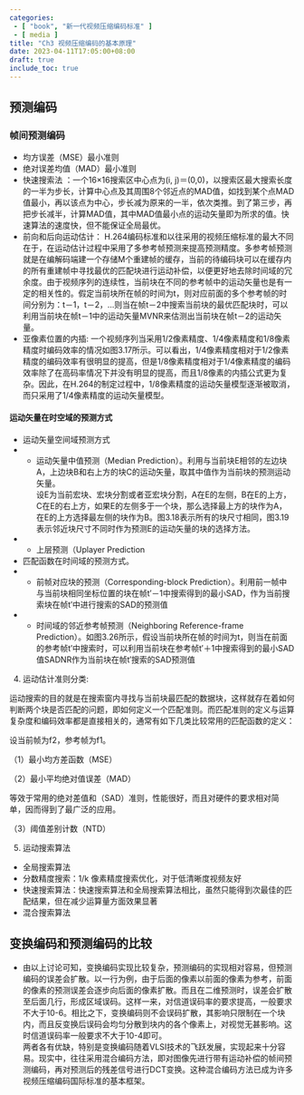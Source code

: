 ```yaml
---
categories: 
 - [ "book", "新一代视频压缩编码标准" ]
 - [ media ]
title: "Ch3 视频压缩编码的基本原理"
date: 2023-04-11T17:05:00+08:00
draft: true
include_toc: true
---
```


## 预测编码
### 帧间预测编码

* 均方误差（MSE）最小准则
* 绝对误差均值（MAD）最小准则
* 快速搜索法 ：一个16×16搜索区中心点为(i, j)＝(0,0)，以搜索区最大搜索长度的一半为步长，计算中心点及其周围8个邻近点的MAD值，如找到某个点MAD值最小，再以该点为中心，步长减为原来的一半，依次类推。到了第三步，再把步长减半，计算MAD值，其中MAD值最小点的运动矢量即为所求的值。快速算法的速度快，但不能保证全局最优。
* 前向和后向运动估计： H.264编码标准和以往采用的视频压缩标准的最大不同在于，在运动估计过程中采用了多参考帧预测来提高预测精度。多参考帧预测就是在编解码端建一个存储M个重建帧的缓存，当前的待编码块可以在缓存内的所有重建帧中寻找最优的匹配块进行运动补偿，以便更好地去除时间域的冗余度。由于视频序列的连续性，当前块在不同的参考帧中的运动矢量也是有一定的相关性的。假定当前块所在帧的时间为t，则对应前面的多个参考帧的时间分别为：t－1，t－2，…则当在帧t－2中搜索当前块的最优匹配块时，可以利用当前块在帧t－1中的运动矢量MVNR来估测出当前块在帧t－2的运动矢量。
* 亚像素位置的内插: 一个视频序列当采用1/2像素精度、1/4像素精度和1/8像素精度时编码效率的情况如图3.17所示。可以看出，1/4像素精度相对于1/2像素精度的编码效率有很明显的提高，但是1/8像素精度相对于1/4像素精度的编码效率除了在高码率情况下并没有明显的提高，而且1/8像素的内插公式更为复杂。因此，在H.264的制定过程中，1/8像素精度的运动矢量模型逐渐被取消，而只采用了1/4像素精度的运动矢量模型。

#### 运动矢量在时空域的预测方式

* 运动矢量空间域预测方式
* * 运动矢量中值预测（Median Prediction）。利用与当前块E相邻的左边块A，上边块B和右上方的块C的运动矢量，取其中值作为当前块的预测运动矢量。</br>设E为当前宏块、宏块分割或者亚宏块分割，A在E的左侧，B在E的上方，C在E的右上方，如果E的左侧多于一个块，那么选择最上方的块作为A，在E的上方选择最左侧的块作为B。图3.18表示所有的块尺寸相同，图3.19表示邻近块尺寸不同时作为预测E的运动矢量的块的选择方法。
* * 上层预测（Uplayer Prediction
* 匹配函数在时间域的预测方式。
* * 前帧对应块的预测（Corresponding-block Prediction）。利用前一帧中与当前块相同坐标位置的块在帧t′－1中搜索得到的最小SAD，作为当前搜索块在帧t′中进行搜索的SAD的预测值
* * 时间域的邻近参考帧预测（Neighboring Reference-frame Prediction）。如图3.26所示，假设当前块所在帧的时间为t，则当在前面的参考帧t′中搜索时，可以利用当前块在参考帧t′＋1中搜索得到的最小SAD值SADNR作为当前块在帧t′搜索的SAD预测值


4. 运动估计准则分类:


运动搜索的目的就是在搜索窗内寻找与当前块最匹配的数据块，这样就存在着如何判断两个块是否匹配的问题，即如何定义一个匹配准则。而匹配准则的定义与运算复杂度和编码效率都是直接相关的，通常有如下几类比较常用的匹配函数的定义：

设当前帧为f2，参考帧为f1。

（1）最小均方差函数（MSE）

（2）最小平均绝对值误差（MAD）

等效于常用的绝对差值和（SAD）准则，性能很好，而且对硬件的要求相对简单，因而得到了最广泛的应用。

（3）阈值差别计数（NTD）

5. 运动搜索算法

* 全局搜索算法
* 分数精度搜索：1/k 像素精度搜索优化，对于低清晰度视频友好
* 快速搜索算法：快速搜索算法和全局搜索算法相比，虽然只能得到次最佳的匹配结果，但在减少运算量方面效果显著
* 混合搜索算法

## 变换编码和预测编码的比较

* 由以上讨论可知，变换编码实现比较复杂，预测编码的实现相对容易，但预测编码的误差会扩散。以一行为例，由于后面的像素以前面的像素为参考，前面的像素的预测误差会逐步向后面的像素扩散。而且在二维预测时，误差会扩散至后面几行，形成区域误码。这样一来，对信道误码率的要求提高，一般要求不大于10-6。相比之下，变换编码则不会误码扩散，其影响只限制在一个块内，而且反变换后误码会均匀分散到块内的各个像素上，对视觉无甚影响。这时信道误码率一般要求不大于10-4即可。</br>
两者各有优缺，特别是变换编码随着VLSI技术的飞跃发展，实现起来十分容易。现实中，往往采用混合编码方法，即对图像先进行带有运动补偿的帧间预测编码，再对预测后的残差信号进行DCT变换。这种混合编码方法已成为许多视频压缩编码国际标准的基本框架。